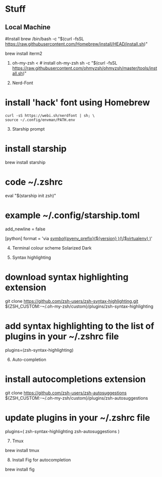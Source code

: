 # Stuff

## Local Machine
#Install brew 
/bin/bash -c "$(curl -fsSL https://raw.githubusercontent.com/Homebrew/install/HEAD/install.sh)"

brew install iterm2
1. oh-my-zsh
< # install oh-my-zsh
sh -c "$(curl -fsSL https://raw.githubusercontent.com/ohmyzsh/ohmyzsh/master/tools/install.sh)"
>

2. Nerd-Font

# install 'hack' font using Homebrew
```
curl -sS https://webi.sh/nerdfont | sh; \
source ~/.config/envman/PATH.env
```

3. Starship prompt
# install starship
brew install starship

# code ~/.zshrc

eval "$(starship init zsh)"

# example ~/.config/starship.toml

add_newline = false

[python]
format = 'via [${symbol}${pyenv_prefix}(${version} )(\($virtualenv\) )]($style)'


4. Terminal colour scheme
Solarized Dark 

5. Syntax highlighting
# download syntax highlighting extension
git clone https://github.com/zsh-users/zsh-syntax-highlighting.git ${ZSH_CUSTOM:-~/.oh-my-zsh/custom}/plugins/zsh-syntax-highlighting

# add syntax highlighting to the list of plugins in your ~/.zshrc file
plugins=(zsh-syntax-highlighting)


6. Auto-completion

# install autocompletions extension
git clone https://github.com/zsh-users/zsh-autosuggestions ${ZSH_CUSTOM:-~/.oh-my-zsh/custom}/plugins/zsh-autosuggestions
# update plugins in your ~/.zshrc file
plugins=(
    zsh-syntax-highlighting 
    zsh-autosuggestions
)


7. Tmux

brew install tmux

8.  Install Fig for autocompletion

brew install fig

